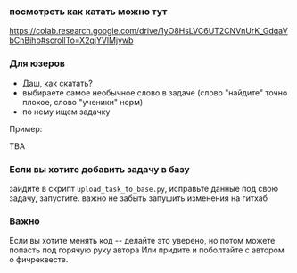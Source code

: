 ### посмотреть как катать можно тут
https://colab.research.google.com/drive/1yO8HsLVC6UT2CNVnUrK_GdqaVbCnBihb#scrollTo=X2qjYVlMjywb

### Для юзеров
* Даш, как скатать?
* выбираете самое необычное слово в задаче (слово "найдите" точно плохое, слово "ученики" норм)
* по нему ищем задачку

Пример:

TBA


### Если вы хотите добавить задачу в базу
зайдите в скрипт ```upload_task_to_base.py```, исправьте данные под свою задачу, запустите. 
важно не забыть запушить изменения на гитхаб

### Важно
Если вы хотите менять код -- делайте это уверено, но потом можете попасть под горячую руку автора
Или придите и поболтайте с автором о фичреквесте.
